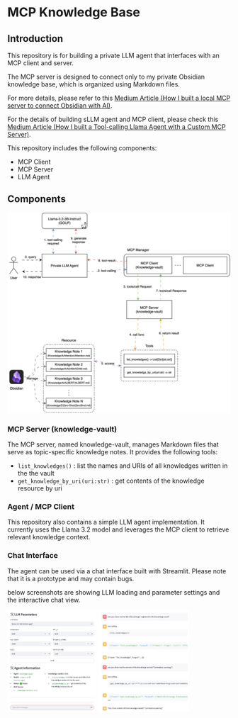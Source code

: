 # MCP Knowledge Base

## Introduction

This repository is for building a private LLM agent that interfaces with an MCP client and server.

The MCP server is designed to connect only to my private Obsidian knowledge base, which is organized using Markdown files. 

For more details, please refer to this [Medium Article (How I built a local MCP server to connect Obsidian with AI)](https://medium.com/gitconnected/how-i-built-a-local-mcp-server-to-connect-obsidian-with-ai-55121295a985).

For the details of building sLLM agent and MCP client, please check this [Medium Article (How I built a Tool-calling Llama Agent with a Custom MCP Server)](https://medium.com/gitconnected/how-i-built-a-tool-calling-llama-agent-with-a-custom-mcp-server-3bc057d27e85).

This repository includes the following components:
  * MCP Client
  * MCP Server
  * LLM Agent

## Components

![Arch](./images/flow.svg)

### MCP Server (knowledge-vault)

The MCP server, named knowledge-vault, manages Markdown files that serve as topic-specific knowledge notes. It provides the following tools:

* `list_knowledges()` : list the names and URIs of all knowledges written in the the vault
* `get_knowledge_by_uri(uri:str)` : get contents of the knowledge resource by uri

### Agent / MCP Client

This repository also contains a simple LLM agent implementation. It currently uses the Llama 3.2 model and leverages the MCP client to retrieve relevant knowledge context.

### Chat Interface

The agent can be used via a chat interface built with Streamlit. Please note that it is a prototype and may contain bugs.

below screenshots are showing LLM loading and parameter settings and the interactive chat view.

<img src="./images/ui-main.png" width="40%" /> <img src="./images/ui-chat.png" width="40.5%" />



